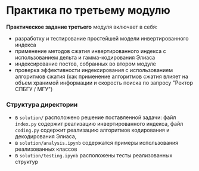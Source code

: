 # Практика по третьему модулю
**Практическое задание третьего** модуля включает в себя:
* разработку и тестирование простейшей модели инвертированного индекса
* применение методов сжатия инвертированного индекса с использованием дельта и гамма-кодирования Элиаса
* индексирование постов, собранных во втором модуле
* проверка эффективности индексирования с использованием алгоритмов сжатия (как применение алгоритмов сжатия влияет на объем хранимой информации и скорость поиска по запросу "Ректор СПБГУ / МГУ")

### Структура директории
* в `solution/` расположено решение поставленной задачи: файл `index.py` содержит реализацию инвертированного индекса, файл `coding.py` содержит реализацию алгоритмов кодирования и декодирования Элиаса, 
* в `solution/analysis.ipynb` содержатся примеры использования реализованных классов
* в `solution/testing.ipynb` расположены тесты реализованных структур